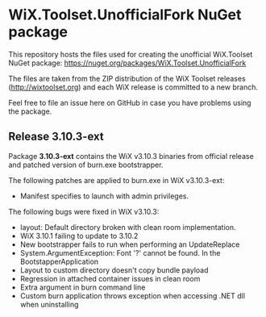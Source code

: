 WiX.Toolset.UnofficialFork NuGet package
=================

This repository hosts the files used for creating the unofficial WiX.Toolset NuGet package:
https://nuget.org/packages/WiX.Toolset.UnofficialFork  

The files are taken from the ZIP distribution of the WiX Toolset releases (http://wixtoolset.org) and each WiX release is committed to a new branch.

Feel free to file an issue here on GitHub in case you have problems using the package.

## Release 3.10.3-ext

Package **3.10.3-ext** contains the WiX v3.10.3 binaries from official release and patched version of burn.exe bootstrapper.

The following patches are applied to burn.exe in WiX v3.10.3-ext:
* Manifest specifies to launch with admin privileges.

The following bugs were fixed in WiX v3.10.3:
* layout: Default directory broken with clean room implementation.
* WiX 3.10.1 failing to update to 3.10.2
* New bootstrapper fails to run when performing an UpdateReplace
* System.ArgumentException: Font '?' cannot be found. In the BootstapperApplication
* Layout to custom directory doesn't copy bundle payload
* Regression in attached container issues in clean room
* Extra argument in burn command line
* Custom burn application throws exception when accessing .NET dll when uninstalling
